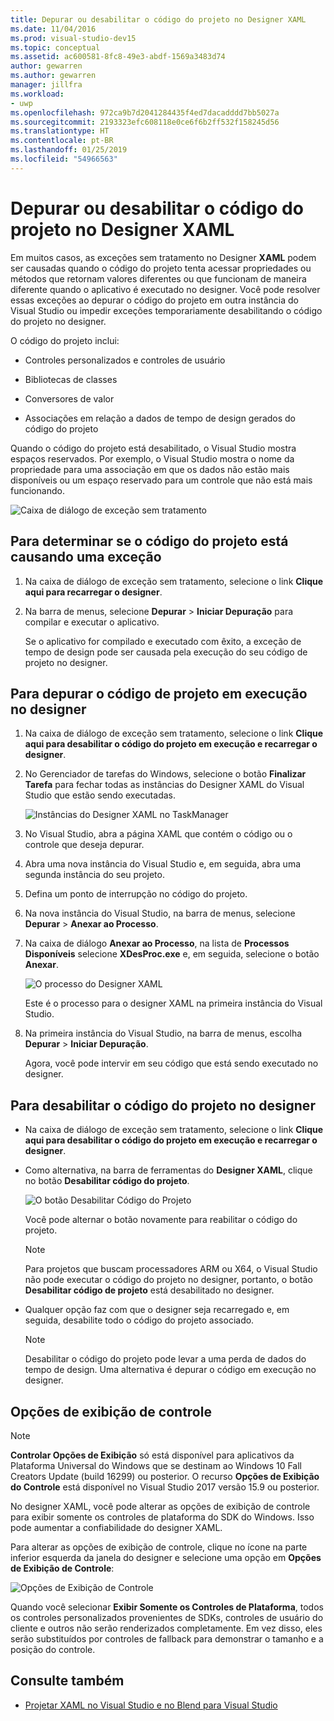 ```yaml
---
title: Depurar ou desabilitar o código do projeto no Designer XAML
ms.date: 11/04/2016
ms.prod: visual-studio-dev15
ms.topic: conceptual
ms.assetid: ac600581-8fc8-49e3-abdf-1569a3483d74
author: gewarren
ms.author: gewarren
manager: jillfra
ms.workload:
- uwp
ms.openlocfilehash: 972ca9b7d2041284435f4ed7dacadddd7bb5027a
ms.sourcegitcommit: 2193323efc608118e0ce6f6b2ff532f158245d56
ms.translationtype: HT
ms.contentlocale: pt-BR
ms.lasthandoff: 01/25/2019
ms.locfileid: "54966563"
---
```

# <a name="debug-or-disable-project-code-in-xaml-designer"></a>Depurar ou desabilitar o código do projeto no Designer XAML

Em muitos casos, as exceções sem tratamento no Designer **XAML** podem ser causadas quando o código do projeto tenta acessar propriedades ou métodos que retornam valores diferentes ou que funcionam de maneira diferente quando o aplicativo é executado no designer. Você pode resolver essas exceções ao depurar o código do projeto em outra instância do Visual Studio ou impedir exceções temporariamente desabilitando o código do projeto no designer.

O código do projeto inclui:

-   Controles personalizados e controles de usuário

-   Bibliotecas de classes

-   Conversores de valor

-   Associações em relação a dados de tempo de design gerados do código do projeto

Quando o código do projeto está desabilitado, o Visual Studio mostra espaços reservados. Por exemplo, o Visual Studio mostra o nome da propriedade para uma associação em que os dados não estão mais disponíveis ou um espaço reservado para um controle que não está mais funcionando.

![Caixa de diálogo de exceção sem tratamento](../designers/media/xaml_unhandledexception.png)

## <a name="to-determine-if-project-code-is-causing-an-exception"></a>Para determinar se o código do projeto está causando uma exceção

1.  Na caixa de diálogo de exceção sem tratamento, selecione o link **Clique aqui para recarregar o designer**.

2.  Na barra de menus, selecione **Depurar** > **Iniciar Depuração** para compilar e executar o aplicativo.

     Se o aplicativo for compilado e executado com êxito, a exceção de tempo de design pode ser causada pela execução do seu código de projeto no designer.

## <a name="to-debug-project-code-running-in-the-designer"></a>Para depurar o código de projeto em execução no designer

1.  Na caixa de diálogo de exceção sem tratamento, selecione o link **Clique aqui para desabilitar o código do projeto em execução e recarregar o designer**.

2.  No Gerenciador de tarefas do Windows, selecione o botão **Finalizar Tarefa** para fechar todas as instâncias do Designer XAML do Visual Studio que estão sendo executadas.

     ![Instâncias do Designer XAML no TaskManager](../designers/media/xaml_taskmanager.png)

3.  No Visual Studio, abra a página XAML que contém o código ou o controle que deseja depurar.

4.  Abra uma nova instância do Visual Studio e, em seguida, abra uma segunda instância do seu projeto.

5.  Defina um ponto de interrupção no código do projeto.

6.  Na nova instância do Visual Studio, na barra de menus, selecione **Depurar** > **Anexar ao Processo**.

7.  Na caixa de diálogo **Anexar ao Processo**, na lista de **Processos Disponíveis** selecione **XDesProc.exe** e, em seguida, selecione o botão **Anexar**.

     ![O processo do Designer XAML](../designers/media/xaml_attach.png)

     Este é o processo para o designer XAML na primeira instância do Visual Studio.

8.  Na primeira instância do Visual Studio, na barra de menus, escolha **Depurar** > **Iniciar Depuração**.

     Agora, você pode intervir em seu código que está sendo executado no designer.

## <a name="to-disable-project-code-in-the-designer"></a>Para desabilitar o código do projeto no designer

-   Na caixa de diálogo de exceção sem tratamento, selecione o link **Clique aqui para desabilitar o código do projeto em execução e recarregar o designer**.

-   Como alternativa, na barra de ferramentas do **Designer XAML**, clique no botão **Desabilitar código do projeto**.

     ![O botão Desabilitar Código do Projeto](../designers/media/xaml_disablecode.png)

     Você pode alternar o botão novamente para reabilitar o código do projeto.

    > [!NOTE]
    > Para projetos que buscam processadores ARM ou X64, o Visual Studio não pode executar o código do projeto no designer, portanto, o botão **Desabilitar código de projeto** está desabilitado no designer.

-   Qualquer opção faz com que o designer seja recarregado e, em seguida, desabilite todo o código do projeto associado.

    > [!NOTE]
    > Desabilitar o código do projeto pode levar a uma perda de dados do tempo de design. Uma alternativa é depurar o código em execução no designer.

## <a name="control-display-options"></a>Opções de exibição de controle

> [!NOTE]
> **Controlar Opções de Exibição** só está disponível para aplicativos da Plataforma Universal do Windows que se destinam ao Windows 10 Fall Creators Update (build 16299) ou posterior. O recurso **Opções de Exibição do Controle** está disponível no Visual Studio 2017 versão 15.9 ou posterior. 

No designer XAML, você pode alterar as opções de exibição de controle para exibir somente os controles de plataforma do SDK do Windows. Isso pode aumentar a confiabilidade do designer XAML.

Para alterar as opções de exibição de controle, clique no ícone na parte inferior esquerda da janela do designer e selecione uma opção em **Opções de Exibição de Controle**:

![Opções de Exibição de Controle](../designers/media/control_display_options.png)

Quando você selecionar **Exibir Somente os Controles de Plataforma**, todos os controles personalizados provenientes de SDKs, controles de usuário do cliente e outros não serão renderizados completamente. Em vez disso, eles serão substituídos por controles de fallback para demonstrar o tamanho e a posição do controle.

## <a name="see-also"></a>Consulte também

- [Projetar XAML no Visual Studio e no Blend para Visual Studio](../designers/designing-xaml-in-visual-studio.md)
